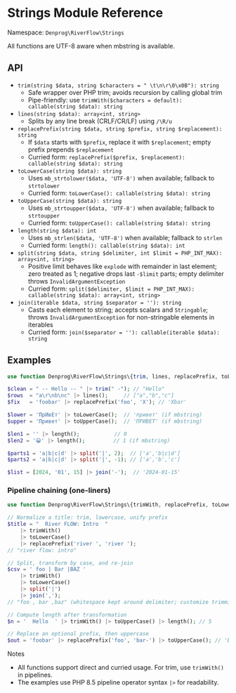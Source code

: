 # Strings Module Reference

Namespace: `Denprog\RiverFlow\Strings`

All functions are UTF-8 aware when mbstring is available.

## API
- `trim(string $data, string $characters = " \t\n\r\0\x0B"): string`
  - Safe wrapper over PHP trim; avoids recursion by calling global trim
  - Pipe-friendly: use `trimWith($characters = default): callable(string $data): string`
- `lines(string $data): array<int, string>`
  - Splits by any line break (CRLF/CR/LF) using `/\R/u`
- `replacePrefix(string $data, string $prefix, string $replacement): string`
  - If `$data` starts with `$prefix`, replace it with `$replacement`; empty prefix prepends `$replacement`
  - Curried form: `replacePrefix($prefix, $replacement): callable(string $data): string`
- `toLowerCase(string $data): string`
  - Uses `mb_strtolower($data, 'UTF-8')` when available; fallback to `strtolower`
  - Curried form: `toLowerCase(): callable(string $data): string`
- `toUpperCase(string $data): string`
  - Uses `mb_strtoupper($data, 'UTF-8')` when available; fallback to `strtoupper`
  - Curried form: `toUpperCase(): callable(string $data): string`
- `length(string $data): int`
  - Uses `mb_strlen($data, 'UTF-8')` when available; fallback to `strlen`
  - Curried form: `length(): callable(string $data): int`
- `split(string $data, string $delimiter, int $limit = PHP_INT_MAX): array<int, string>`
  - Positive limit behaves like `explode` with remainder in last element; zero treated as 1; negative drops last `-$limit` parts; empty delimiter throws `InvalidArgumentException`
  - Curried form: `split($delimiter, $limit = PHP_INT_MAX): callable(string $data): array<int, string>`
- `join(iterable $data, string $separator = ''): string`
  - Casts each element to string; accepts scalars and `Stringable`; throws `InvalidArgumentException` for non-stringable elements in iterables
  - Curried form: `join($separator = ''): callable(iterable $data): string`

## Examples
```php
use function Denprog\RiverFlow\Strings\{trim, lines, replacePrefix, toLowerCase, toUpperCase, length, split, join};

$clean = " -- Hello -- " |> trim(" -"); // "Hello"
$rows  = "a\r\nb\nc" |> lines();     // ["a","b","c"]
$fix   = 'foobar' |> replacePrefix('foo', 'X'); // 'Xbar'

$lower = 'ПрИвЕт' |> toLowerCase();  // 'привет' (if mbstring)
$upper = 'Привет' |> toUpperCase();  // 'ПРИВЕТ' (if mbstring)

$len1 = '' |> length();           // 0
$len2 = '😀' |> length();         // 1 (if mbstring)

$parts1 = 'a|b|c|d' |> split('|', 2);  // ['a','b|c|d']
$parts2 = 'a|b|c|d' |> split('|', -1); // ['a','b','c']

$list = [2024, '01', 15] |> join('-');  // '2024-01-15'
```

### Pipeline chaining (one-liners)
```php
use function Denprog\RiverFlow\Strings\{trimWith, replacePrefix, toLowerCase, toUpperCase, split, join, length};

// Normalize a title: trim, lowercase, unify prefix
$title = "  River FLOW: Intro  "
    |> trimWith()
    |> toLowerCase()
    |> replacePrefix('river ', 'river ');
// "river flow: intro"

// Split, transform by case, and re-join
$csv = ' foo | Bar |BAZ '
    |> trimWith()
    |> toLowerCase()
    |> split('|')
    |> join(',');
// "foo , bar ,baz" (whitespace kept around delimiter; customize trimming as needed)

// Compute length after transformation
$n = '  Hello  ' |> trimWith() |> toUpperCase() |> length(); // 5

// Replace an optional prefix, then uppercase
$out = 'foobar' |> replacePrefix('foo', 'bar-') |> toUpperCase(); // 'BAR-bar-'
```

Notes
- All functions support direct and curried usage. For trim, use `trimWith()` in pipelines.
- The examples use PHP 8.5 pipeline operator syntax `|>` for readability.
